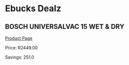 
# Ebucks Dealz
## BOSCH UNIVERSALVAC 15 WET & DRY
[Product Page](https://www.ebucks.com/web/shop/productSelected.do?prodId=1173016196&catId=998409624)

Price: R2449.00

Savings: 251.0


	